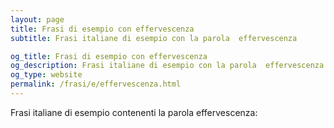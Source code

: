 ```yaml
---
layout: page
title: Frasi di esempio con effervescenza 
subtitle: Frasi italiane di esempio con la parola  effervescenza

og_title: Frasi di esempio con effervescenza 
og_description: Frasi italiane di esempio con la parola  effervescenza
og_type: website
permalink: /frasi/e/effervescenza.html
---
```


Frasi italiane di esempio contenenti la parola effervescenza:


